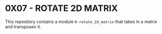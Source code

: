 # 0X07 - ROTATE 2D MATRIX
This repository contains a module `0-rotate_2d_matrix` that takes in a matrix and transposes it.